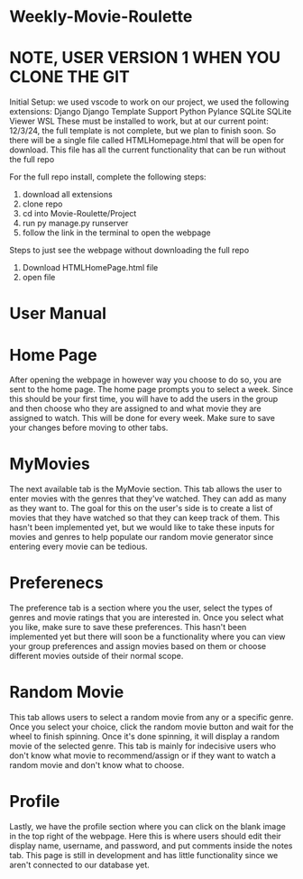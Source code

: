 # Weekly-Movie-Roulette
# NOTE, USER VERSION 1 WHEN YOU CLONE THE GIT
Initial Setup:
we used vscode to work on our project, we used the following extensions:
Django
Django Template Support
Python
Pylance
SQLite
SQLite Viewer
WSL
These must be installed to work, but at our current point: 12/3/24, the full template is not complete, but we plan to finish soon. So there will be a single file called HTMLHomepage.html that will be open for download. This file has all the current functionality that can be run without the full repo

For the full repo install, complete the following steps:
1. download all extensions
2. clone repo
3. cd into Movie-Roulette/Project
4. run py manage.py runserver
5. follow the link in the terminal to open the webpage

Steps to just see the webpage without downloading the full repo
1. Download HTMLHomePage.html file
2. open file

# User Manual
# Home Page
After opening the webpage in however way you choose to do so, you are sent to the home page.
The home page prompts you to select a week. Since this should be your first time, you will have to add the users in the group and then choose who they are assigned to and what movie they are assigned to watch. This will be done for every week. Make sure to save your changes before moving to other tabs.

# MyMovies
The next available tab is the MyMovie section. This tab allows the user to enter movies with the genres that they've watched. They can add as many as they want to. The goal for this on the user's side is to create a list of movies that they have watched so that they can keep track of them. This hasn't been implemented yet, but we would like to take these inputs for movies and genres to help populate our random movie generator since entering every movie can be tedious.

# Preferenecs
The preference tab is a section where you the user, select the types of genres and movie ratings that you are interested in. Once you select what you like, make sure to save these preferences. This hasn't been implemented yet but there will soon be a functionality where you can view your group preferences and assign movies based on them or choose different movies outside of their normal scope.

# Random Movie
This tab allows users to select a random movie from any or a specific genre. Once you select your choice, click the random movie button and wait for the wheel to finish spinning. Once it's done spinning, it will display a random movie of the selected genre. This tab is mainly for indecisive users who don't know what movie to recommend/assign or if they want to watch a random movie and don't know what to choose.

# Profile
Lastly, we have the profile section where you can click on the blank image in the top right of the webpage. Here this is where users should edit their display name, username, and password, and put comments inside the notes tab. This page is still in development and has little functionality since we aren't connected to our database yet.
